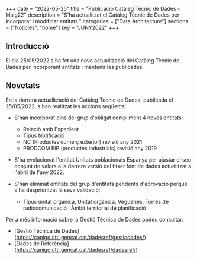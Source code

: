 +++
date        = "2022-05-25"
title       = "Publicació Catàleg Tècnic de Dades - Maig22"
description = "S'ha actualitzat el Catàleg Tècnic de Dades per incorporar i modificar entitats."
categories  = ["Data Architecture"]
sections    = ["Notícies", "home"]
key = "JUNY2022"
+++

## Introducció

El dia 25/05/2022 s'ha fet una nova actualització del Catàleg Tècnic de Dades per incorporant entitats i mantenir les publicades.
 
## Novetats

En la darrera actualització del Catàleg Tècnic de Dades, publicada el 25/05/2022, s'han realitzat les accions següents:

- S'han incorporat dins del grup d'obligat compliment 4 noves entitats:
  - Relació amb Expedient
  - Tipus Notificació
  - NC (Productes comerç exterior) revisió any 2021
  - PRODCOM EIP (productes industrials) revisió any 2019
  
- S'ha evolucionat l'entitat Unitats poblacionals Espanya per ajustar el seu conjunt de valors a la darrera versió del fitxer font de dades actualitzat a l'abril de l'any 2022.

- S'han eliminat entitats del grup d'entitats pendents d'aprovació perquè s'ha desprioritzat la seva validació:
  - Tipus unitat orgànica, Unitat orgànica, Vegueries, Torres de radiocomunicació i Àmbit territorial de planificació	
  
Per a més informació sobre la Gestió Tècnica de Dades podeu consultar:

* [Gestió Tècnica de Dades] (https://canigo.ctti.gencat.cat/dadesref/gestiodades/)
* [Dades de Referència] (https://canigo.ctti.gencat.cat/dadesref/dadesref/)

